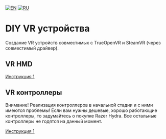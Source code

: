 ﻿[![EN](https://user-images.githubusercontent.com/9499881/33184537-7be87e86-d096-11e7-89bb-f3286f752bc6.png)](https://github.com/TrueOpenVR/TrueOpenVR-DIY/blob/master/README.md) 
[![RU](https://user-images.githubusercontent.com/9499881/27683795-5b0fbac6-5cd8-11e7-929c-057833e01fb1.png)](https://github.com/TrueOpenVR/TrueOpenVR-DIY/blob/master/README.RU.md) 
# DIY VR устройства
Создание VR устройств совместимых с TrueOpenVR и SteamVR (через совместимый драйвер).
## VR HMD
[Инструкция 1](https://github.com/TrueOpenVR/TrueOpenVR-DIY/blob/master/HMD/HMD.RU.md) 
## VR контроллеры
Внимание! Реализация контроллеров в начальной стадии и с ними имеются проблемы! Если вам нужны дешевые, хорошо работающие контроллеры, то задумайтесь о покупке Razer Hydra. Все остальные контроллеры не годятся на данный момент.

[Инструкция 1](https://github.com/TrueOpenVR/TrueOpenVR-DIY/blob/master/Controllers/Controllers.RU.md) 